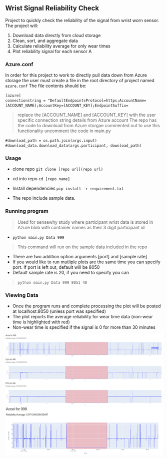 ## Wrist Signal Reliability Check

Project to quickly check the reliability of the signal from wrist worn sensor. 
The project will:
1. Download data directly from cloud storage
2. Clean, sort, and aggregate data
3. Calculate reliability average for only wear times
4. Plot reliability signal for each sensor A

### Azure.conf
In order for this project to work to directly pull data down from Azure storage the user must create a file in the root directory of project named `azure.conf`
The file contents should be:
```
[azure]
connectionstring = "DefaultEndpointsProtocol=https;AccountName=[ACCOUNT_NAME];AccountKey=[ACCOUNT_KEY];EndpointSuffix=
```
> replace the [ACCOUNT_NAME] and [ACCOUNT_KEY] with the user specific connection string details from Azure account
> The repo has the code to download from Azure storgae commented out to use this functionality uncomment the code in main.py
``` 
#download_path = os.path.join(args.input)
#download_data.download_data(args.participant, download_path)
```

### Usage 
- clone repo `git clone [repo url](repo url)`
- cd into repo `cd [repo name]`
- Install dependencies `pip install -r requirement.txt`

- The repo include sample data. 



### Running program
> Used for sensewhy study where participant wrist data is stored in Azure blob with container names as their 3 digit participant id
- `python main.py Data 999`
> This command will run on the sample data included in the repo

- There are two addition option arguments [port] and [sample rate]
- If you would like to run mutliple plots are the same time you can specify port. If port is left out, default will be 8050
-  Default sample rate is 20, if you need to specify you can
>  `python main.py Data 999 8051 40`

### Viewing Data
- Once the program runs and complete processing the plot will be posted at localhost:8050 (unless port was specified)
- The plot reports the average reliability for wear time data (non-wear time is highlighted with red) 
- Non-wear time is specified if the signal is 0 for more than 30 minutes

![Plot 1](images/plot.png)
![Plot 2](images/plot2.png)


